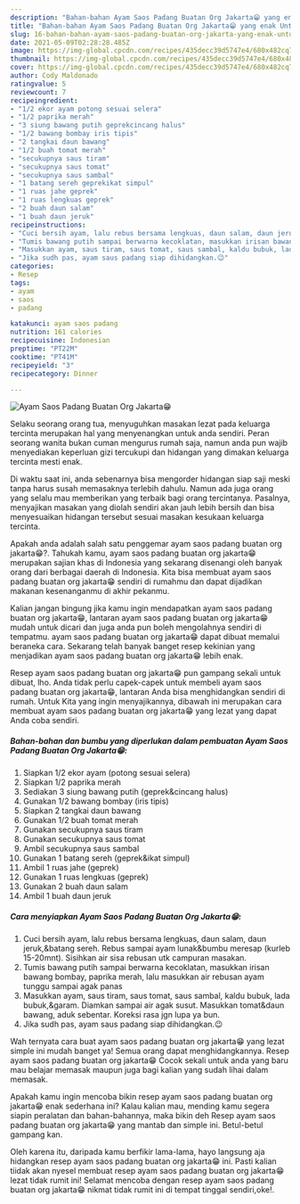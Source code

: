 ```yaml
---
description: "Bahan-bahan Ayam Saos Padang Buatan Org Jakarta😁 yang enak Untuk Jualan"
title: "Bahan-bahan Ayam Saos Padang Buatan Org Jakarta😁 yang enak Untuk Jualan"
slug: 16-bahan-bahan-ayam-saos-padang-buatan-org-jakarta-yang-enak-untuk-jualan
date: 2021-05-09T02:28:28.485Z
image: https://img-global.cpcdn.com/recipes/435decc39d5747e4/680x482cq70/ayam-saos-padang-buatan-org-jakarta😁-foto-resep-utama.jpg
thumbnail: https://img-global.cpcdn.com/recipes/435decc39d5747e4/680x482cq70/ayam-saos-padang-buatan-org-jakarta😁-foto-resep-utama.jpg
cover: https://img-global.cpcdn.com/recipes/435decc39d5747e4/680x482cq70/ayam-saos-padang-buatan-org-jakarta😁-foto-resep-utama.jpg
author: Cody Maldonado
ratingvalue: 5
reviewcount: 7
recipeingredient:
- "1/2 ekor ayam potong sesuai selera"
- "1/2 paprika merah"
- "3 siung bawang putih geprekcincang halus"
- "1/2 bawang bombay iris tipis"
- "2 tangkai daun bawang"
- "1/2 buah tomat merah"
- "secukupnya saus tiram"
- "secukupnya saus tomat"
- "secukupnya saus sambal"
- "1 batang sereh geprekikat simpul"
- "1 ruas jahe geprek"
- "1 ruas lengkuas geprek"
- "2 buah daun salam"
- "1 buah daun jeruk"
recipeinstructions:
- "Cuci bersih ayam, lalu rebus bersama lengkuas, daun salam, daun jeruk,&amp;batang sereh. Rebus sampai ayam lunak&amp;bumbu meresap (kurleb 15-20mnt). Sisihkan air sisa rebusan utk campuran masakan."
- "Tumis bawang putih sampai berwarna kecoklatan, masukkan irisan bawang bombay, paprika merah, lalu masukkan air rebusan ayam tunggu sampai agak panas"
- "Masukkan ayam, saus tiram, saus tomat, saus sambal, kaldu bubuk, lada bubuk,&amp;garam. Diamkan sampai air agak susut. Masukkan tomat&amp;daun bawang, aduk sebentar. Koreksi rasa jgn lupa ya bun."
- "Jika sudh pas, ayam saus padang siap dihidangkan.😉"
categories:
- Resep
tags:
- ayam
- saos
- padang

katakunci: ayam saos padang 
nutrition: 161 calories
recipecuisine: Indonesian
preptime: "PT22M"
cooktime: "PT41M"
recipeyield: "3"
recipecategory: Dinner

---
```



![Ayam Saos Padang Buatan Org Jakarta😁](https://img-global.cpcdn.com/recipes/435decc39d5747e4/680x482cq70/ayam-saos-padang-buatan-org-jakarta😁-foto-resep-utama.jpg)

Selaku seorang orang tua, menyuguhkan masakan lezat pada keluarga tercinta merupakan hal yang menyenangkan untuk anda sendiri. Peran seorang  wanita bukan cuman mengurus rumah saja, namun anda pun wajib menyediakan keperluan gizi tercukupi dan hidangan yang dimakan keluarga tercinta mesti enak.

Di waktu  saat ini, anda sebenarnya bisa mengorder hidangan siap saji meski tanpa harus susah memasaknya terlebih dahulu. Namun ada juga orang yang selalu mau memberikan yang terbaik bagi orang tercintanya. Pasalnya, menyajikan masakan yang diolah sendiri akan jauh lebih bersih dan bisa menyesuaikan hidangan tersebut sesuai masakan kesukaan keluarga tercinta. 



Apakah anda adalah salah satu penggemar ayam saos padang buatan org jakarta😁?. Tahukah kamu, ayam saos padang buatan org jakarta😁 merupakan sajian khas di Indonesia yang sekarang disenangi oleh banyak orang dari berbagai daerah di Indonesia. Kita bisa membuat ayam saos padang buatan org jakarta😁 sendiri di rumahmu dan dapat dijadikan makanan kesenanganmu di akhir pekanmu.

Kalian jangan bingung jika kamu ingin mendapatkan ayam saos padang buatan org jakarta😁, lantaran ayam saos padang buatan org jakarta😁 mudah untuk dicari dan juga anda pun boleh mengolahnya sendiri di tempatmu. ayam saos padang buatan org jakarta😁 dapat dibuat memalui beraneka cara. Sekarang telah banyak banget resep kekinian yang menjadikan ayam saos padang buatan org jakarta😁 lebih enak.

Resep ayam saos padang buatan org jakarta😁 pun gampang sekali untuk dibuat, lho. Anda tidak perlu capek-capek untuk membeli ayam saos padang buatan org jakarta😁, lantaran Anda bisa menghidangkan sendiri di rumah. Untuk Kita yang ingin menyajikannya, dibawah ini merupakan cara membuat ayam saos padang buatan org jakarta😁 yang lezat yang dapat Anda coba sendiri.

<!--inarticleads1-->

##### Bahan-bahan dan bumbu yang diperlukan dalam pembuatan Ayam Saos Padang Buatan Org Jakarta😁:

1. Siapkan 1/2 ekor ayam (potong sesuai selera)
1. Siapkan 1/2 paprika merah
1. Sediakan 3 siung bawang putih (geprek&amp;cincang halus)
1. Gunakan 1/2 bawang bombay (iris tipis)
1. Siapkan 2 tangkai daun bawang
1. Gunakan 1/2 buah tomat merah
1. Gunakan secukupnya saus tiram
1. Gunakan secukupnya saus tomat
1. Ambil secukupnya saus sambal
1. Gunakan 1 batang sereh (geprek&amp;ikat simpul)
1. Ambil 1 ruas jahe (geprek)
1. Gunakan 1 ruas lengkuas (geprek)
1. Gunakan 2 buah daun salam
1. Ambil 1 buah daun jeruk




<!--inarticleads2-->

##### Cara menyiapkan Ayam Saos Padang Buatan Org Jakarta😁:

1. Cuci bersih ayam, lalu rebus bersama lengkuas, daun salam, daun jeruk,&amp;batang sereh. Rebus sampai ayam lunak&amp;bumbu meresap (kurleb 15-20mnt). Sisihkan air sisa rebusan utk campuran masakan.
1. Tumis bawang putih sampai berwarna kecoklatan, masukkan irisan bawang bombay, paprika merah, lalu masukkan air rebusan ayam tunggu sampai agak panas
1. Masukkan ayam, saus tiram, saus tomat, saus sambal, kaldu bubuk, lada bubuk,&amp;garam. Diamkan sampai air agak susut. Masukkan tomat&amp;daun bawang, aduk sebentar. Koreksi rasa jgn lupa ya bun.
1. Jika sudh pas, ayam saus padang siap dihidangkan.😉




Wah ternyata cara buat ayam saos padang buatan org jakarta😁 yang lezat simple ini mudah banget ya! Semua orang dapat menghidangkannya. Resep ayam saos padang buatan org jakarta😁 Cocok sekali untuk anda yang baru mau belajar memasak maupun juga bagi kalian yang sudah lihai dalam memasak.

Apakah kamu ingin mencoba bikin resep ayam saos padang buatan org jakarta😁 enak sederhana ini? Kalau kalian mau, mending kamu segera siapin peralatan dan bahan-bahannya, maka bikin deh Resep ayam saos padang buatan org jakarta😁 yang mantab dan simple ini. Betul-betul gampang kan. 

Oleh karena itu, daripada kamu berfikir lama-lama, hayo langsung aja hidangkan resep ayam saos padang buatan org jakarta😁 ini. Pasti kalian tiidak akan nyesel membuat resep ayam saos padang buatan org jakarta😁 lezat tidak rumit ini! Selamat mencoba dengan resep ayam saos padang buatan org jakarta😁 nikmat tidak rumit ini di tempat tinggal sendiri,oke!.

